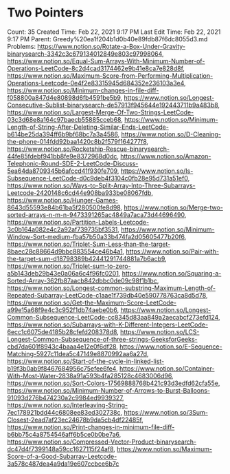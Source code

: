 # Two Pointers

Count: 35
Created Time: Feb 22, 2021 9:17 PM
Last Edit Time: Feb 22, 2021 9:17 PM
Parent: Greedy%20ea1f204b1d0b40e89fdb87f6dc8055d3.md
Problems: https://www.notion.so/Rotate-a-Box-Under-Gravity-binarysearch-3342c3c679134012849e803c97998064, https://www.notion.so/Equal-Sum-Arrays-With-Minimum-Number-of-Operations-LeetCode-8c2d4cad3174462e9b41e8ca7e828d8f, https://www.notion.so/Maximum-Score-from-Performing-Multiplication-Operations-Leetcode-0e4f2e83315945d684352e236103a3e4, https://www.notion.so/Minimum-changes-in-file-diff-f058800a847d4e80898d6fb4591be5b9, https://www.notion.so/Longest-Consecutive-Sublist-binarysearch-de57913f945644e192443711b9a483b8, https://www.notion.so/Largest-Merge-Of-Two-Strings-LeetCode-03c3d68e8a164c97baecb55885cceb68, https://www.notion.so/Minimum-Length-of-String-After-Deleting-Similar-Ends-LeetCode-b614be25da394ff6b9bf68bc7a3a4586, https://www.notion.so/D-Cleaning-the-phone-014fdd92baa1420c8b2f579f164277f8, https://www.notion.so/Rocketship-Rescue-binarysearch-44fe85fdebf941bb8fe9e8372968d0dc, https://www.notion.so/Amazon-Telephonic-Round-SDE-2-LeetCode-Discuss-5ea64da8709345b6afccd41f930fe709, https://www.notion.so/Is-Subsequence-LeetCode-d0c9deb4f3104c0fb28e95d731a51ef0, https://www.notion.so/Ways-to-Split-Array-Into-Three-Subarrays-Leetcode-2420148c6cd44e908ba933be08067fdb, https://www.notion.so/Hunger-Games-8643d55593e84b61ba5f280500fe8d98, https://www.notion.so/Merge-two-sorted-arrays-n-m-n-9473391265ac4849a7aca73d44696490, https://www.notion.so/Partition-Labels-Leetcode-3c0b164a082e4c2a92af739735bf3531, https://www.notion.so/Minimum-Window-Sort-medium-fba57b50a33b474fa2d05605477b20f6, https://www.notion.so/Triplet-Sum-Less-than-the-target-8baec28c88664d9bbc883554ce46b4a1, https://www.notion.so/Pair-with-the-target-sum-d18798389b42441291744881a7b6acb9, https://www.notion.so/Triplet-sum-to-zero-a5b143deb29b43e0a06a6c4f96fc0201, https://www.notion.so/Squaring-a-Sorted-Array-362fb87aacb842dbbc0de09c98f1b1bc, https://www.notion.so/Longest-common-substring-Maximum-Length-of-Repeated-Subarray-LeetCode-c1aae1f739db40e590778763ca8d5d78, https://www.notion.so/Get-the-Maximum-Score-LeetCode-a99e15a68f9e4c3c952f1db74aebe0b6, https://www.notion.so/Longest-Common-Subsequence-LeetCode-cc8345d83aa849a2aecabcf273efd124, https://www.notion.so/Subarrays-with-K-Different-Integers-LeetCode-6ecc1c6075de4185b28cfefd208378d8, https://www.notion.so/LCS-Longest-Common-Subsequence-of-three-strings-GeeksforGeeks-cbd7da601f8943c4baaa4e12e0f6df28, https://www.notion.so/E-Sequence-Matching-5927c11dea5c47149e8870992aa6a27d, https://www.notion.so/Start-of-the-cycle-in-linked-list-b19f3b0ab9f8467684956c75efee6fe4, https://www.notion.so/Container-With-Most-Water-2838a91a593b4fa285128c4683006d96, https://www.notion.so/Sort-Colors-17569888768b421c93d3edfd62cfa55e, https://www.notion.so/Minimum-Number-of-Arrows-to-Burst-Balloons-91093d276b474230a2c9984ed9939327, https://www.notion.so/Interleaving-String-7ec178921bdd44c6808ee83ed302738c, https://www.notion.so/3Sum-Closest-2ead7af23ec24678b9da5cb4df22485f, https://www.notion.so/Print-changes-in-minimum-file-diff-b6bb75c4a8754546aff6b5ce0b0be7a6, https://www.notion.so/Compressed-Vector-Product-binarysearch-dc47d4f7399148a59cc1627115f24af8, https://www.notion.so/Maximum-Score-of-a-Good-Subarray-Leetcode-3a578c487dea4a9da19e607ccbce6b7c